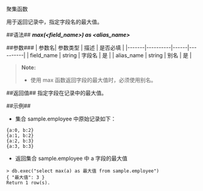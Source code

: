 
聚集函数

用于返回记录中，指定字段名的最大值。

##语法##
***max(\<field_name\>) as \<alias_name\>***

##参数###
| 参数名| 参数类型 | 描述 | 是否必填 |
|-------|----------|------|----------|
| field_name | string | 字段名  | 是 |
| alias_name | string | 别名  | 是 |
>**Note:**
>
>* 使用 max 函数返回字段的最大值时，必须使用别名。

##返回值##
指定字段在记录中的最大值。

##示例##
   * 集合 sample.employee 中原始记录如下：

   ```lang-json
   {a:0, b:2}
   {a:1, b:2}
   {a:2, b:3}
   {a:3, b:3}
   ```

   * 返回集合 sample.employee 中 a 字段的最大值 

   ```lang-javascript
   > db.exec("select max(a) as 最大值 from sample.employee")
   { "最大值": 3 }
   Return 1 row(s).
   ```